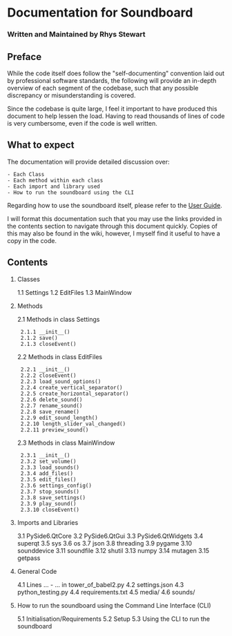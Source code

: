 # Documentation for Soundboard

### Written and Maintained by Rhys Stewart


## Preface

While the code itself does follow the "self-documenting" convention laid out by professional software standards, the following will provide an in-depth overview of each
segment of the codebase, such that any possible discrepancy or misunderstanding is covered. 

Since the codebase is quite large, I feel it important to have produced this document to help lessen the load. Having to read thousands of lines of code is very cumbersome, 
even if the code is well written. 


## What to expect

The documentation will provide detailed discussion over:

    - Each Class
    - Each method within each class
    - Each import and library used
    - How to run the soundboard using the CLI

Regarding how to use the soundboard itself, please refer to the [User Guide](). 

I will format this documentation such that you may use the links provided in the contents section to navigate through this document quickly. Copies of this may also be found in the wiki, however, I myself find it useful to have a copy in the code. 


## Contents

1. Classes

    1.1 Settings
    1.2 EditFiles
    1.3 MainWindow

2. Methods

    2.1 Methods in class Settings

        2.1.1 __init__()
        2.1.2 save()
        2.1.3 closeEvent()

    2.2 Methods in class EditFiles

        2.2.1 __init__()
        2.2.2 closeEvent()
        2.2.3 load_sound_options()
        2.2.4 create_vertical_separator()
        2.2.5 create_horizontal_separator()
        2.2.6 delete_sound()
        2.2.7 rename_sound()
        2.2.8 save_rename()
        2.2.9 edit_sound_length()
        2.2.10 length_slider_val_changed()
        2.2.11 preview_sound()

    2.3 Methods in class MainWindow

        2.3.1 __init__()
        2.3.2 set_volume()
        2.3.3 load_sounds()
        2.3.4 add_files()
        2.3.5 edit_files()
        2.3.6 settings_config()
        2.3.7 stop_sounds()
        2.3.8 save_settings()
        2.3.9 play_sound()
        2.3.10 closeEvent()

3. Imports and Libraries

    3.1 PySide6.QtCore
    3.2 PySide6.QtGui
    3.3 PySide6.QtWidgets
    3.4 superqt
    3.5 sys
    3.6 os
    3.7 json
    3.8 threading
    3.9 pygame
    3.10 sounddevice
    3.11 soundfile
    3.12 shutil
    3.13 numpy
    3.14 mutagen
    3.15 getpass

4. General Code

    4.1 Lines ... - ... in tower_of_babel2.py
    4.2 settings.json
    4.3 python_testing.py
    4.4 requirements.txt
    4.5 media/
    4.6 sounds/


5. How to run the soundboard using the Command Line Interface (CLI)

    5.1 Initialisation/Requirements
    5.2 Setup
    5.3 Using the CLI to run the soundboard
